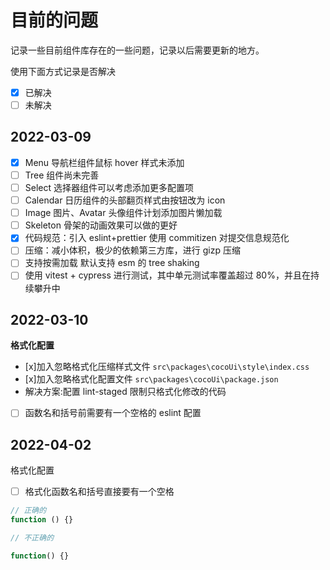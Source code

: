 # 目前的问题

记录一些目前组件库存在的一些问题，记录以后需要更新的地方。

使用下面方式记录是否解决

- [x] 已解决
- [ ] 未解决

## 2022-03-09

- [x] Menu 导航栏组件鼠标 hover 样式未添加
- [ ] Tree 组件尚未完善
- [ ] Select 选择器组件可以考虑添加更多配置项
- [ ] Calendar 日历组件的头部翻页样式由按钮改为 icon
- [ ] Image 图片、Avatar 头像组件计划添加图片懒加载
- [ ] Skeleton 骨架的动画效果可以做的更好
- [x] 代码规范：引入 eslint+prettier 使用 commitizen 对提交信息规范化
- [ ] 压缩：减小体积，极少的依赖第三方库，进行 gizp 压缩
- [ ] 支持按需加载 默认支持 esm 的 tree shaking
- [ ] 使用 vitest + cypress 进行测试，其中单元测试率覆盖超过 80%，并且在持续攀升中

## 2022-03-10

**格式化配置**

- [x]加入忽略格式化压缩样式文件 `src\packages\cocoUi\style\index.css`
- [x]加入忽略格式化配置文件 `src\packages\cocoUi\package.json`
- 解决方案:配置 lint-staged 限制只格式化修改的代码
- [ ] 函数名和括号前需要有一个空格的 eslint 配置

## 2022-04-02

格式化配置

- [ ] 格式化函数名和括号直接要有一个空格

```js
// 正确的
function () {}

// 不正确的

function() {}
```
